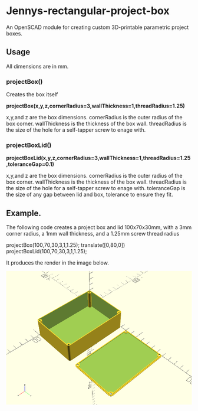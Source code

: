 # Jennys-rectangular-project-box
An OpenSCAD module for creating custom 3D-printable parametric project boxes.

## Usage

All dimensions are in mm.

### projectBox()

Creates the box itself

**projectBox(x,y,z,cornerRadius=3,wallThickness=1,threadRadius=1.25)**

x,y,and z are the box dimensions.
cornerRadius is the outer radius of the box corner.
wallThickness is the thickness of the box wall.
threadRadius is the size of the hole for a self-tapper screw to enage with.

### projectBoxLid()

**projectBoxLid(x,y,z,cornerRadius=3,wallThickness=1,threadRadius=1.25,toleranceGap=0.1)**

x,y,and z are the box dimensions.
cornerRadius is the outer radius of the box corner.
wallThickness is the thickness of the box wall.
threadRadius is the size of the hole for a self-tapper screw to enage with.
toleranceGap is the size of any gap between lid and box, tolerance to ensure they fit.

## Example.

The following code creates a project box and lid 100x70x30mm, with a 3mm corner radius, a 1mm wall thickness, and a 1.25mm screw thread radius

 projectBox(100,70,30,3,1,1.25);
 translate([0,80,0]) projectBoxLid(100,70,30,3,1,1.25);
 
 It produces the render in the image below.
 
![OpenSCAD render of a project box](jennys-rectangular-project-box.png)

